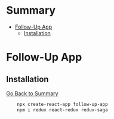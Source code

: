 <h1 id='summary'>Summary</h1>

* [Follow-Up App](#followup)
  * [Installation](#installation)

<h1 id='followup'>Follow-Up App</h1>

<h2 id='installation'>Installation</h2>

[Go Back to Summary](#summary)

```Bash
    npx create-react-app follow-up-app
    npm i redux react-redux redux-saga
```

